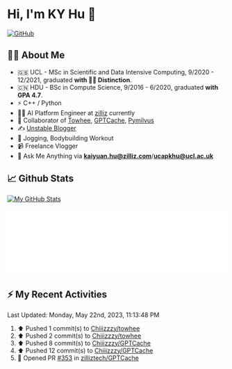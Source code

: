 # Hi, I'm KY Hu 👋

[![GitHub](https://img.shields.io/badge/dynamic/json?logo=github&label=GitHub&labelColor=495867&color=495867&query=%24.data.totalSubs&url=https%3A%2F%2Fapi.spencerwoo.com%2Fsubstats%2F%3Fsource%3Dgithub%26queryKey%3Dhayschan&style=flat-square)](https://github.com/Chiiizzzy)

## 🧑‍💻 About Me


- 🇬🇧 UCL - MSc in Scientific and Data Intensive Computing, 9/2020 - 12/2021, graduated **with 🧑‍🎓 Distinction**.
- 🇨🇳 HDU - BSc in Compute Science, 9/2016 - 6/2020, graduated **with GPA 4.7**.
- ⚡️ C++ / Python
- 🧑‍💻 AI Platform Engineer at [zilliz](https://zilliz.com/) currently
- 💬 Collaborator of [Towhee](https://github.com/towhee-io/towhee), [GPTCache](https://github.com/zilliztech/GPTCache), [Pymilvus](https://github.com/milvus-io/pymilvus)
- ✍️ [Unstable Blogger](https://blog.csdn.net/DooDia)
- 🏃 Jogging, Bodybuilding Workout
- 📹 Freelance Vlogger
- 📮 Ask Me Anything via **[kaiyuan.hu@zilliz.com](mailto:kaiyuan.hu@zilliz.com)**/**[ucapkhu@ucl.ac.uk](ucapkhu@ucl.ac.uk)**


## 📈 Github Stats

[![My GitHub Stats](https://github-readme-stats.vercel.app/api?username=Chiiizzzy&show_icons=true&theme=gotham)](https://github-readme-stats.vercel.app/api?username=Chiiizzzy&show_icons=true&theme=gotham)

<!-- [![Ashutosh's github activity graph](https://github-readme-activity-graph.cyclic.app/graph?username=Chiiizzzy&theme=dracula)](https://github.com/Chiiizzzy/github-readme-activity-graph) -->


![Metrics 👋](/metrics.plugin.followup.user.svg)

## ⚡️ My Recent Activities

<!--RECENT_ACTIVITY:last_update-->
Last Updated: Monday, May 22nd, 2023, 11:13:48 PM
<!--RECENT_ACTIVITY:last_update_end-->

<!--RECENT_ACTIVITY:start-->
1. ⬆️ Pushed 1 commit(s) to [Chiiizzzy/towhee](https://github.com/Chiiizzzy/towhee)<br>
2. ⬆️ Pushed 2 commit(s) to [Chiiizzzy/towhee](https://github.com/Chiiizzzy/towhee)<br>
3. ⬆️ Pushed 8 commit(s) to [Chiiizzzy/GPTCache](https://github.com/Chiiizzzy/GPTCache)<br>
4. ⬆️ Pushed 12 commit(s) to [Chiiizzzy/GPTCache](https://github.com/Chiiizzzy/GPTCache)<br>
5. 💪 Opened PR [#353](https://github.com/zilliztech/GPTCache/pull/353) in [zilliztech/GPTCache](https://github.com/zilliztech/GPTCache)<br>
<!--RECENT_ACTIVITY:end-->
